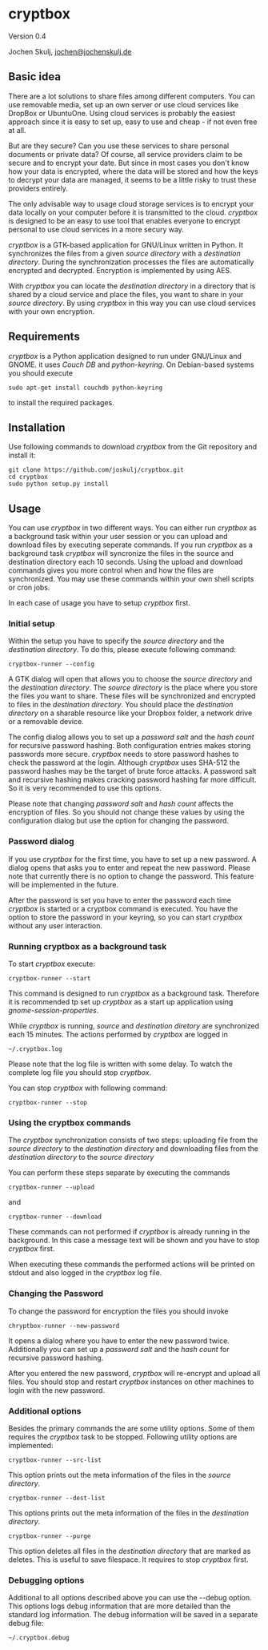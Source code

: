 # cryptbox

Version 0.4

Jochen Skulj, jochen@jochenskulj.de

## Basic idea

There are a lot solutions to share files among different computers. You 
can use removable media, set up an own server or use cloud services
like DropBox or UbuntuOne. Using cloud services is probably the easiest
approach since it is easy to set up, easy to use and cheap - if not
even free at all.

But are they secure? Can you use these services to share personal
documents or private data? Of course, all service providers claim to
be secure and to encrypt your date. But since in most cases you
don't know how your data is encrypted, where the data will be stored
and how the keys to decrypt your data are managed, it seems to be
a little risky to trust these providers entirely.

The only advisable way to usage cloud storage services is to encrypt
your data locally on your computer before it is transmitted to the
cloud. *cryptbox* is designed to be an easy to use tool that enables
everyone to encrypt personal to use cloud services in a more secury
way.

*cryptbox* is a GTK-based application for GNU/Linux written in Python.
It synchronizes the files from a given *source directory* with a
*destination directory*. During the synchronization processes the
files are automatically encrypted and decrypted. Encryption is
implemented by using AES.

With *cryptbox* you can locate the *destination directory* in a 
directory that is shared by a cloud service and place the files, you 
want to share in your *source directory*. By using *cryptbox* in this
way you can use cloud services with your own encryption.

## Requirements

*cryptbox* is a Python application designed to run under GNU/Linux and
GNOME. it uses *Couch DB* and *python-keyring*. On Debian-based systems
you should execute

    sudo apt-get install couchdb python-keyring

to install the required packages.

## Installation

Use following commands to download *cryptbox* from the Git repository
and install it:

    git clone https://github.com/joskulj/cryptbox.git
    cd cryptbox
    sudo python setup.py install

## Usage

You can use *cryptbox* in two different ways. You can either run
*cryptbox* as a background task within your user session or you
can upload and download files by executing seperate commands. If
you run *cryptbox* as a background task *cryptbox* will syncronize the
files in the source and destination directory each 10 seconds. Using
the upload and download commands gives you more control when and
how the files are synchronized. You may use these commands within
your own shell scripts or cron jobs.

In each case of usage you have to setup *cryptbox* first.

### Initial setup

Within the setup you have to specify the *source directory* and
the *destination directory*. To do this, please execute following
command:

    cryptbox-runner --config

A GTK dialog will open that allows you to choose the *source
directory* and the *destination directory*. The *source directory*
is the place where you store the files you want to share. These
files will be synchronized and encrypted to files in the
*destination directory*. You should place the *destination directory*
on a sharable resource like your Dropbox folder, a network drive
or a removable device.

The config dialog allows you to set up a *password salt* and the *hash
count* for recursive password hashing. Both configuration entries makes
storing passwords more secure. *cryptbox* needs to store password hashes
to check the password at the login. Although *cryptbox* uses SHA-512 the
password hashes may be the target of brute force attacks. A password salt
and recursive hashing makes cracking password hashing far more difficult.
So it is very recommended to use this options.

Please note that changing *password salt* and *hash count* affects the
encryption of files. So you should not change these values by using
the configuration dialog but use the option for changing the password.

### Password dialog

If you use *cryptbox* for the first time, you have to set up
a new password. A dialog opens that asks you to enter and
repeat the new password. Please note that currently there is
no option to change the password. This feature will be implemented
in the future.

After the password is set you have to enter the password each 
time *cryptbox* is started or a cryptbox command is executed. You
have the option to store the password in your keyring, so you
can start *cryptbox* without any user interaction.

### Running cryptbox as a background task

To start *cryptbox* execute:

    cryptbox-runner --start

This command is designed to run *cryptbox* as a background task. Therefore
it is recommended tp set up *cryptbox* as a start up application
using *gnome-session-properties*.

While *cryptbox* is running, *source* and *destination diretory* are
synchronized each 15 minutes. The actions performed by *cryptbox* are
logged in

    ~/.cryptbox.log

Please note that the log file is written with some delay. To watch the
complete log file you should stop *cryptbox*.

You can stop *cryptbox* with following command:

    cryptbox-runner --stop

### Using the cryptbox commands

The *cryptbox* synchronization consists of two steps: uploading file from
the *source directory* to the *destination directory* and downloading
files from the *destination directory* to the *source directory*

You can perform these steps separate by executing the commands

    cryptbox-runner --upload

and

    cryptbox-runner --download

These commands can not performed if *cryptbox* is already running in the
background. In this case a message text will be shown and you have to
stop *cryptbox* first.

When executing these commands the performed actions will be printed
on stdout and also logged in the *cryptbox* log file.

### Changing the Password

To change the password for encryption the files you should invoke

    chryptbox-runner --new-password

It opens a dialog where you have to enter the new password twice.
Additionally you can set up a *password salt* and the *hash count* for
recursive password hashing.

After you entered the new password, *cryptbox* will re-encrypt and
upload all files. You should stop and restart *cryptbox* instances on
other machines to login with the new password.

### Additional options

Besides the primary commands the are some utility options. Some of them
requires the *cryptbox* task to be stopped. Following utility options are
implemented:

    cryptbox-runner --src-list

This option prints out the meta information of the files in the 
*source directory*.

    cryptbox-runner --dest-list

This options prints out the meta information of the files in the
*destination directory*.

    cryptbox-runner --purge

This option deletes all files in the *destination directory* that are
marked as deletes. This is useful to save filespace. It requires to stop
*cryptbox* first.

### Debugging options

Additional to all options described above you can use the --debug option.
This options logs debug information that are more detailed than the
standard log information. The debug information will be saved in a
separate debug file:

    ~/.cryptbox.debug

